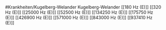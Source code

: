 #Krankheiten/Kugelberg-Welander
Kugelberg-Welander
[[180 Hz (E)]]
[[320 Hz (E)]]
[[25000 Hz (E)]]
[[52500 Hz (E)]]
[[134250 Hz (E)]]
[[175750 Hz (E)]]
[[426900 Hz (E)]]
[[571000 Hz (E)]]
[[843000 Hz (E)]]
[[937410 Hz (E)]]